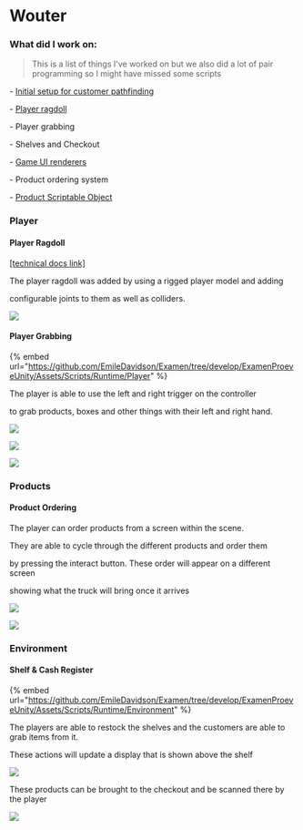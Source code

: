 # Wouter

### What did I work on:

> This is a list of things I've worked on but we also did a lot of pair programming so I might have missed some scripts&#x20;

\-     [   Initial setup for customer pathfinding](https://github.com/EmileDavidson/Examen/tree/develop/ExamenProeveUnity/Assets/Scripts/Runtime/Customer)

\-       [ Player ragdoll](../technical-design/player/ragdoll.md)

\-        Player grabbing

\-        Shelves and Checkout

\-       [ Game UI renderers](https://github.com/EmileDavidson/Examen/tree/develop/ExamenProeveUnity/Assets/Scripts/Runtime/UserInterfaces)

\-        Product ordering system

\-       [ Product Scriptable Object](https://github.com/EmileDavidson/Examen/tree/develop/ExamenProeveUnity/Assets/Scripts/Utilities/ScriptableObjects)

&#x20;

### Player

#### Player Ragdoll

[\[technical docs link\]](../technical-design/player/ragdoll.md)

The player ragdoll was added by using a rigged player model and adding

configurable joints to them as well as colliders.

![](<../../.gitbook/assets/player\_ragdoll (1) (1).JPG>)

#### Player Grabbing

{% embed url="https://github.com/EmileDavidson/Examen/tree/develop/ExamenProeveUnity/Assets/Scripts/Runtime/Player" %}

&#x20;The player is able to use the left and right trigger on the controller

to grab products, boxes and other things with their left and right hand.

![](../../.gitbook/assets/player\_grab\_game.JPG)

&#x20;![](../../.gitbook/assets/player\_1\_grab.JPG)

![](<../../.gitbook/assets/player\_2\_grab (1).JPG>)

### Products

#### Product Ordering

The player can order products from a screen within the scene.

They are able to cycle through the different products and order them

by pressing the interact button. These order will appear on a different screen

showing what the truck will bring once it arrives

![](../../.gitbook/assets/product\_ordering.gif)&#x20;

![](../../.gitbook/assets/ordering\_screen.gif)

### Environment

#### Shelf & Cash Register

{% embed url="https://github.com/EmileDavidson/Examen/tree/develop/ExamenProeveUnity/Assets/Scripts/Runtime/Environment" %}

&#x20;The players are able to restock the shelves and the customers are able to grab items from it.

These actions will update a display that is shown above the shelf

![](../../.gitbook/assets/product\_shelf.JPG)

&#x20;

These products can be brought to the checkout and be scanned there by the player

![](../../.gitbook/assets/customer\_checkout.JPG)
